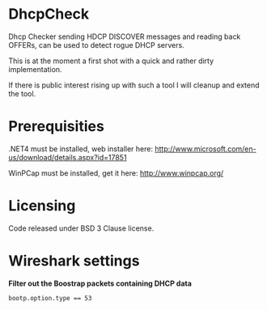 DhcpCheck
=========

Dhcp Checker sending HDCP DISCOVER messages and reading back OFFERs, can be used to detect rogue DHCP servers.

This is at the moment a first shot with a quick and rather dirty implementation.

If there is public interest rising up with such a tool I will cleanup and extend the tool.

Prerequisities
==============

.NET4 must be installed, web installer here: http://www.microsoft.com/en-us/download/details.aspx?id=17851

WinPCap must be installed, get it here: http://www.winpcap.org/


Licensing
=========

Code released under BSD 3 Clause license.


Wireshark settings
==================

**Filter out the Boostrap packets containing DHCP data**

	bootp.option.type == 53
